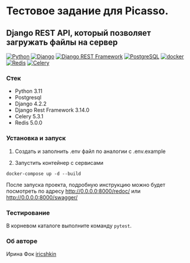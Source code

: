 # Тестовое задание для Picasso.
## Django REST API, который позволяет загружать файлы на сервер


[![Python](https://img.shields.io/badge/-Python-464646?style=flat-square&logo=Python)](https://www.python.org/)
[![Django](https://img.shields.io/badge/-Django-464646?style=flat-square&logo=Django)](https://www.djangoproject.com/)
[![Django REST Framework](https://img.shields.io/badge/-Django%20REST%20Framework-464646?style=flat&logo=Django%20REST%20Framework)](https://www.django-rest-framework.org/)
[![PostgreSQL](https://img.shields.io/badge/-PostgreSQL-464646?style=flat-square&logo=PostgreSQL)](https://www.postgresql.org/)
[![docker](https://img.shields.io/badge/-Docker-464646?style=flat-square&logo=docker)](https://www.docker.com/)
[![Redis](https://img.shields.io/badge/-Redis-464646?style=flat&logo=Redis)](https://redis.io/)
[![Celery](https://img.shields.io/badge/-Celery-464646?style=flat&logo=Celery)](https://docs.celeryq.dev/en/stable/)

### Стек
- Python 3.11
- Postgresql
- Django 4.2.2
- Django Rest Framework 3.14.0
- Celery 5.3.1
- Redis 5.0.0

### Установка и запуск

1. Создать и заполнить .env файл по аналогии с .env.example

2. Запустить контейнер с сервисами

```
docker-compose up -d --build
```

После запуска проекта, подробную инструкцию можно будет посмотреть по адресу http://0.0.0.0:8000/redoc/ или http://0.0.0.0:8000/swagger/

### Тестирование

В корневом каталоге выполните команду `pytest`.

### Об авторе

Ирина Фок [iricshkin](https://github.com/iricshkin/)
